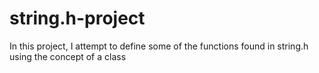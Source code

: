 # string.h-project
In this project, I attempt to define some of the functions found in string.h using the concept of a class
